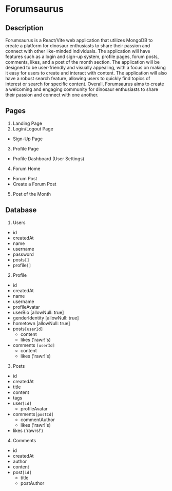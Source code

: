 # Forumsaurus

## Description
Forumsaurus is a React/Vite web application that utilizes MongoDB to create a platform for dinosaur enthusiasts to share their passion and connect with other like-minded individuals. The application will have features such as a login and sign-up system, profile pages, forum posts, comments, likes, and a post of the month section. The application will be designed to be user-friendly and visually appealing, with a focus on making it easy for users to create and interact with content. The application will also have a robust search feature, allowing users to quickly find topics of interest or search for specific content. Overall, Forumsaurus aims to create a welcoming and engaging community for dinosaur enthusiasts to share their passion and connect with one another.

## Pages
1. Landing Page
2. Login/Logout Page
- Sign-Up Page
3. Profile Page
- Profile Dashboard (User Settings)
4. Forum Home
- Forum Post
- Create a Forum Post
5. Post of the Month

## Database
1. Users
- id
- createdAt
- name
- username
- password
- posts`[]`
- profile`[]`

2. Profile
- id
- createdAt
- name
- username
- profileAvatar
- userBio [allowNull: true]
- genderIdentity [allowNull: true]
- hometown [allowNull: true]
- posts`[userId]`
    - content
    - likes  ('rawr!'s)
- comments `[userId]`
    - content
    - likes ('rawr!'s)

3. Posts
- id
- createdAt
- title
- content
- tags
- user`[id]`
    - profileAvatar
- comments`[postId]`
    - commentAuthor
    - likes ('rawr!'s)
- likes ('rawrs!')

4. Comments
- id
- createdAt
- author
- content
- post`[id]`
    - title
    - postAuthor